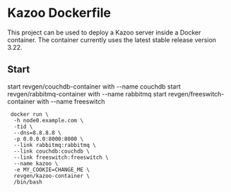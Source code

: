 Kazoo Dockerfile
================

This project can be used to deploy a Kazoo server inside a Docker container.
The container currently uses the latest stable release version 3.22.

## Start
start revgen/couchdb-container with --name couchdb
start revgen/rabbitmq-container with --name rabbitmq
start revgen/freeswitch-container with --name freeswitch

```
 docker run \
  -h node0.example.com \
  -tid \
  --dns=8.8.8.8 \
  -p 0.0.0.0:8000:8000 \
  --link rabbitmq:rabbitmq \
  --link couchdb:couchdb \
  --link freeswitch:freeswitch \
  --name kazoo \
  -e MY_COOKIE=CHANGE_ME \
  revgen/kazoo-container \
  /bin/bash
``` 


